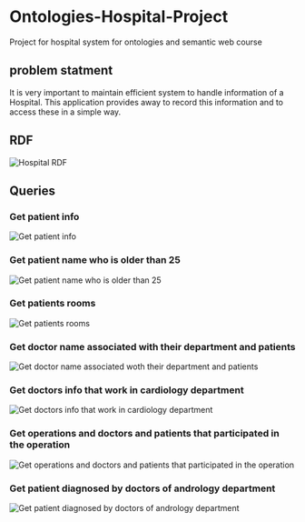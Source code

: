 # Ontologies-Hospital-Project
Project for hospital system for ontologies and semantic web course 
## problem statment
It is very important to maintain efficient system to handle information of a Hospital. This application provides away to record this information and to access these in a simple way.
## RDF
![Hospital RDF](https://user-images.githubusercontent.com/101582196/170394252-85564599-80c7-4532-affa-02b0c6e2132b.png)
## Queries
### Get patient info
![Get patient info](https://user-images.githubusercontent.com/101582196/170394485-f5d74f0a-5bdc-49b4-b8ac-d88255908014.JPG)
### Get patient name who is older than 25
![Get patient name who is older than 25](https://user-images.githubusercontent.com/101582196/170394572-3af5313e-3207-4874-9dfd-c29b04d772c1.JPG)
### Get patients rooms
![Get patients rooms](https://user-images.githubusercontent.com/101582196/170394614-1f0585e9-c507-409e-92f2-291fa1e36061.JPG)
### Get doctor name associated with their department and patients
![Get doctor name associated woth their department and patients](https://user-images.githubusercontent.com/101582196/170394666-f6fff334-9ad0-4f61-a0e4-b39c261972e9.JPG)
### Get doctors info that work in cardiology department
![Get doctors info that work in cardiology department](https://user-images.githubusercontent.com/101582196/170394710-28ff96a6-b8e7-4d10-bdf6-8b2f57e787c9.JPG)
### Get operations and doctors and patients that participated in the operation
![Get operations and doctors and patients that participated in the operation](https://user-images.githubusercontent.com/101582196/170394777-8566430d-3606-4113-9651-8987744e2e52.JPG)
### Get patient diagnosed by doctors of andrology department
![Get patient diagnosed by doctors of andrology department](https://user-images.githubusercontent.com/101582196/170394832-d2146a84-d3b4-43f2-8e76-e1a227d5fab3.JPG)
